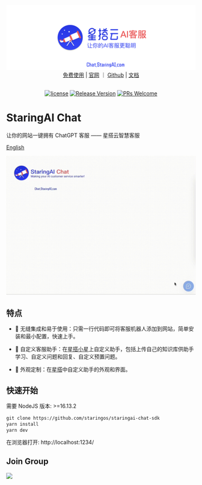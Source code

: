<img src="./example/screenshot/StaringChat.png" />

<div align="center">
  <a href="https://chat.staringos.com/?f=mbrm">免费使用</a> | <a href="https://staringos.com?f=mbrm">官网</a> ｜ <a href="https://github.com/staringos">Github</a> | <a href="https://staringos.feishu.cn/wiki/OVBOw76u8iBOIGk8KW6cOV1fnVh">文档</a>
</div>
<br />
<div align="center">

[![license](https://img.shields.io/badge/license-MIT-brightgreen.svg?style=flat)](https://github.com/staringos/mtbird)
[![Release Version](https://img.shields.io/badge/release-0.0.1-green.svg)](https://github.com/staringos/mtbird/releases)
[![PRs Welcome](https://img.shields.io/badge/PRs-welcome-brightgreen.svg)](https://github.com/staringos/mtbird/pulls)

</div>

# StaringAI Chat

让你的网站一键拥有 ChatGPT 客服 —— 星搭云智慧客服

[English](./README.md)

<img src="./example/screenshot/capture.gif" />

<p></p>

## 特点

- 🔌 无缝集成和易于使用：只需一行代码即可将客服机器人添加到网站，简单安装和最小配置，快速上手。

- 🤖 自定义客服助手：在[星搭小星](https://staringai.com/)上自定义助手，包括上传自己的知识库供助手学习、自定义问题和回复、自定义预置问题。

- 🎨 外观定制：在[星搭](https://mtbird.staringos.com/)中自定义助手的外观和界面。

## 快速开始

需要 NodeJS 版本: >=16.13.2

```shell
git clone https://github.com/staringos/staringai-chat-sdk
yarn install
yarn dev
```

在浏览器打开: http://localhost:1234/

## Join Group

<img src="https://github.com/staringos/staringai-mini-program/raw/master/images/ew-qrcode.jpg" width="160px" />
